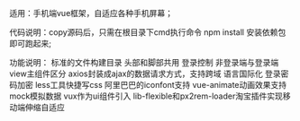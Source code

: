 适用：手机端vue框架，自适应各种手机屏幕；

代码说明：copy源码后，只需在根目录下cmd执行命令 npm install 安装依赖包即可跑起来;

功能说明：
    标准的文件构建目录
    头部和脚部共用
    登录控制
    非登录端与登录端view主组件区分
    axios封装成ajax的数据请求方式，支持跨域
    语言国际化
    登录密码加密
    less工具快捷写css
    阿里巴巴的iconfont支持
    vue-animate动画效果支持
    mock模拟数据
    vux作为ui组件引入
    lib-flexible和px2rem-loader淘宝插件实现移动端伸缩自适应